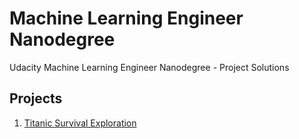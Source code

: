 # Machine Learning Engineer Nanodegree
Udacity Machine Learning Engineer Nanodegree - Project Solutions

## Projects

1. [Titanic Survival Exploration](https://github.com/ChrisParsonsDev/mlnd/tree/master/Titanic%20Survival%20Exploration)
